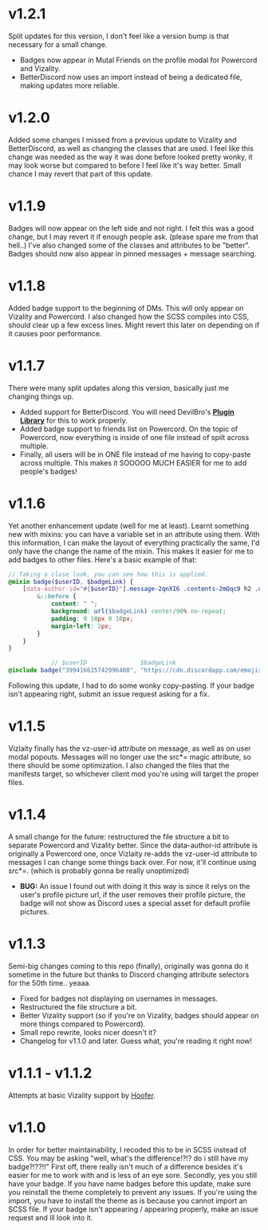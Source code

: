 # v1.2.1
Split updates for this version, I don't feel like a version bump is that necessary for a small change.
- Badges now appear in Mutal Friends on the profile modal for Powercord and Vizality. 
- BetterDiscord now uses an import instead of being a dedicated file, making updates more reliable.

# v1.2.0
Added some changes I missed from a previous update to Vizality and BetterDiscord, as well as changing the classes that are used. I feel like this change was needed as the way it was done before looked pretty wonky, it may look worse but compared to before I feel like it's way better. Small chance I may revert that part of this update.

# v1.1.9
Badges will now appear on the left side and not right. I felt this was a good change, but I may revert it if enough people ask. (please spare me from that hell..) I've also changed some of the classes and attributes to be "better". Badges should now also appear in pinned messages + message searching.

# v1.1.8
Added badge support to the beginning of DMs. This will only appear on Vizality and Powercord. I also changed how the SCSS compiles into CSS, should clear up a few excess lines. Might revert this later on depending on if it causes poor performance.

# v1.1.7
There were many split updates along this version, basically just me changing things up.
- Added support for BetterDiscord. You will need DevilBro's **[Plugin Library](https://github.com/mwittrien/BetterDiscordAddons/tree/master/Library/)** for this to work properly.
- Added badge support to friends list on Powercord. On the topic of Powercord, now everything is inside of one file instead of spilt across multiple. 
- Finally, all users will be in ONE file instead of me having to copy-paste across multiple. This makes it SOOOOO MUCH EASIER for me to add people's badges!

# v1.1.6
Yet another enhancement update (well for me at least). Learnt something new with mixins: you can have a variable set in an attribute using them. With this information, I can make the layout of everything practically the same, I'd only have the change the name of the mixin. This makes it easier for me to add badges to other files. Here's a basic example of that:
```scss
// Taking a close look, you can see how this is applied.
@mixin badge($userID, $badgeLink) {
    [data-author-id="#{$userID}"].message-2qnXI6 .contents-2mQqc9 h2 .username-1A8OIy {
        &::before {
            content: " ";
            background: url($badgeLink) center/90% no-repeat;
            padding: 0 10px 0 10px;
            margin-left: 2px;
        }
    }
}

            // $userID               $badgeLink
@include badge("399416615742996480", "https://cdn.discordapp.com/emojis/635936642372337674.png?v=1");
```
Following this update, I had to do some wonky copy-pasting. If your badge isn't appearing right, submit an issue request asking for a fix.

# v1.1.5
Vizlaity finally has the vz-user-id attribute on message, as well as on user modal popouts. Messages will no longer use the src*= magic attribute, so there should be some optimization. I also changed the files that the manifests target, so whichever client mod you're using will target the proper files.

# v1.1.4
A small change for the future: restructured the file structure a bit to separate Powercord and Vizality better. Since the data-author-id attribute is originally a Powercord one, once Vizlaity re-adds the vz-user-id attribute to messages I can change some things back over. For now, it'll continue using src*=. (which is probably gonna be really unoptimized)
- **BUG:** An issue I found out with doing it this way is since it relys on the user's profile picture url, if the user removes their profile picture, the badge will not show as Discord uses a special asset for default profile pictures.

# v1.1.3
Semi-big changes coming to this repo (finally), originally was gonna do it sometime in the future but thanks to Discord changing attribute selectors for the 50th time.. yeaaa.
- Fixed for badges not displaying on usernames in messages.
- Restructured the file structure a bit.
- Better Vizality support (so if you're on Vizality, badges should appear on more things compared to Powercord).
- Small repo rewrite, looks nicer doesn't it?
- Changelog for v1.1.0 and later. Guess what, you're reading it right now!

# v1.1.1 - v1.1.2
Attempts at basic Vizality support by [Hoofer](https://github.com/HooferDevelops/).

# v1.1.0
In order for better maintainability, I recoded this to be in SCSS instead of CSS. You may be asking "well, what's the difference!?!? do i still have my badge?!??!!" First off, there really isn't much of a difference besides it's easier for me to work with and is less of an eye sore. Secondly, yes you still have your badge. If you have name badges before this update, make sure you reinstall the theme completely to prevent any issues. If you're using the import, you have to install the theme as is because you cannot import an SCSS file. If your badge isn't appearing / appearing properly, make an issue request and ill look into it. 
